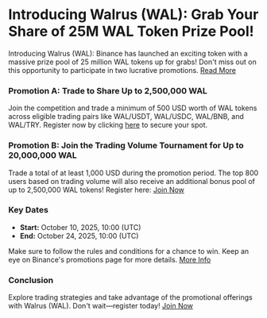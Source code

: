 # Introducing Walrus (WAL): Grab Your Share of 25M WAL Token Prize Pool!

Introducing Walrus (WAL): Binance has launched an exciting token with a massive prize pool of 25 million WAL tokens up for grabs! Don't miss out on this opportunity to participate in two lucrative promotions. [Read More](https://chain-base.xyz/introducing-walrus-wal-grab-your-share-of-25m-wal-token-prize-pool)

### Promotion A: Trade to Share Up to 2,500,000 WAL
Join the competition and trade a minimum of 500 USD worth of WAL tokens across eligible trading pairs like WAL/USDT, WAL/USDC, WAL/BNB, and WAL/TRY. Register now by clicking [here](https://www.binance.com/en/activity/trading-competition/spot-wal-listing-campaign) to secure your spot.

### Promotion B: Join the Trading Volume Tournament for Up to 20,000,000 WAL
Trade a total of at least 1,000 USD during the promotion period. The top 800 users based on trading volume will also receive an additional bonus pool of up to 2,500,000 WAL tokens! Register here: [Join Now](https://www.binance.com/en/activity/trading-competition/spot-wal-listing-campaign)

### Key Dates
- **Start:** October 10, 2025, 10:00 (UTC)
- **End:** October 24, 2025, 10:00 (UTC)

Make sure to follow the rules and conditions for a chance to win. Keep an eye on Binance's promotions page for more details. [More Info](https://www.binance.com/en/support/announcement/detail/03ad76b05c2f44aaaa9500603528a532)

### Conclusion
Explore trading strategies and take advantage of the promotional offerings with Walrus (WAL). Don't wait—register today! [Join Now](https://www.binance.com/en/activity/trading-competition/spot-wal-listing-campaign)